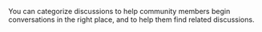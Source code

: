 You can categorize discussions to help community members begin conversations in the right place, and to help them find related discussions.
